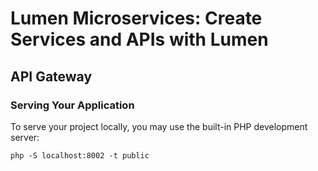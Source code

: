 # Lumen Microservices: Create Services and APIs with Lumen

## API Gateway

### Serving Your Application
To serve your project locally, you may use the built-in PHP development server:

```shell
php -S localhost:8002 -t public
```
